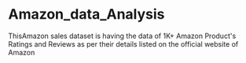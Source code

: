 # Amazon_data_Analysis
ThisAmazon sales dataset is having the data of 1K+ Amazon Product's Ratings and Reviews as per their details listed on the official website of Amazon
